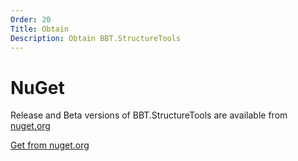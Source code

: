 ```yaml
---
Order: 20
Title: Obtain
Description: Obtain BBT.StructureTools
---
```


# NuGet

Release and Beta versions of BBT.StructureTools are available from [nuget.org](https://www.nuget.org/packages/BBT.StructureTools)

<a class="btn btn-lg btn-success" href="https://www.nuget.org/packages/BBT.StructureTools" target="_blank">
    <i class="fa fa-download fa-lg"></i> Get from nuget.org
</a>
